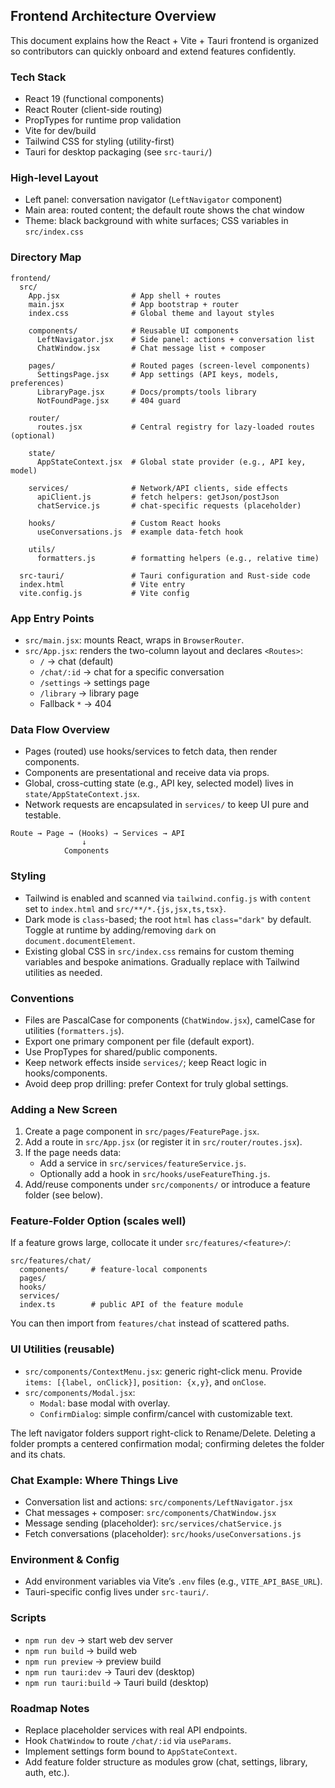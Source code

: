 ## Frontend Architecture Overview

This document explains how the React + Vite + Tauri frontend is organized so contributors can quickly onboard and extend features confidently.

### Tech Stack
- React 19 (functional components)
- React Router (client-side routing)
- PropTypes for runtime prop validation
- Vite for dev/build
- Tailwind CSS for styling (utility-first)
- Tauri for desktop packaging (see `src-tauri/`)

### High-level Layout
- Left panel: conversation navigator (`LeftNavigator` component)
- Main area: routed content; the default route shows the chat window
- Theme: black background with white surfaces; CSS variables in `src/index.css`

### Directory Map

```
frontend/
  src/
    App.jsx                # App shell + routes
    main.jsx               # App bootstrap + router
    index.css              # Global theme and layout styles

    components/            # Reusable UI components
      LeftNavigator.jsx    # Side panel: actions + conversation list
      ChatWindow.jsx       # Chat message list + composer

    pages/                 # Routed pages (screen-level components)
      SettingsPage.jsx     # App settings (API keys, models, preferences)
      LibraryPage.jsx      # Docs/prompts/tools library
      NotFoundPage.jsx     # 404 guard

    router/
      routes.jsx           # Central registry for lazy-loaded routes (optional)

    state/
      AppStateContext.jsx  # Global state provider (e.g., API key, model)

    services/              # Network/API clients, side effects
      apiClient.js         # fetch helpers: getJson/postJson
      chatService.js       # chat-specific requests (placeholder)

    hooks/                 # Custom React hooks
      useConversations.js  # example data-fetch hook

    utils/
      formatters.js        # formatting helpers (e.g., relative time)

  src-tauri/               # Tauri configuration and Rust-side code
  index.html               # Vite entry
  vite.config.js           # Vite config
```

### App Entry Points
- `src/main.jsx`: mounts React, wraps in `BrowserRouter`.
- `src/App.jsx`: renders the two-column layout and declares `<Routes>`:
  - `/` → chat (default)
  - `/chat/:id` → chat for a specific conversation
  - `/settings` → settings page
  - `/library` → library page
  - Fallback `*` → 404

### Data Flow Overview
- Pages (routed) use hooks/services to fetch data, then render components.
- Components are presentational and receive data via props.
- Global, cross-cutting state (e.g., API key, selected model) lives in `state/AppStateContext.jsx`.
- Network requests are encapsulated in `services/` to keep UI pure and testable.

```
Route → Page → (Hooks) → Services → API
                ↓
            Components
```

### Styling
- Tailwind is enabled and scanned via `tailwind.config.js` with `content` set to `index.html` and `src/**/*.{js,jsx,ts,tsx}`.
- Dark mode is `class`-based; the root `html` has `class="dark"` by default. Toggle at runtime by adding/removing `dark` on `document.documentElement`.
- Existing global CSS in `src/index.css` remains for custom theming variables and bespoke animations. Gradually replace with Tailwind utilities as needed.

### Conventions
- Files are PascalCase for components (`ChatWindow.jsx`), camelCase for utilities (`formatters.js`).
- Export one primary component per file (default export).
- Use PropTypes for shared/public components.
- Keep network effects inside `services/`; keep React logic in hooks/components.
- Avoid deep prop drilling: prefer Context for truly global settings.

### Adding a New Screen
1. Create a page component in `src/pages/FeaturePage.jsx`.
2. Add a route in `src/App.jsx` (or register it in `src/router/routes.jsx`).
3. If the page needs data:
   - Add a service in `src/services/featureService.js`.
   - Optionally add a hook in `src/hooks/useFeatureThing.js`.
4. Add/reuse components under `src/components/` or introduce a feature folder (see below).

### Feature-Folder Option (scales well)
If a feature grows large, collocate it under `src/features/<feature>/`:

```
src/features/chat/
  components/     # feature-local components
  pages/
  hooks/
  services/
  index.ts        # public API of the feature module
```

You can then import from `features/chat` instead of scattered paths.

### UI Utilities (reusable)
- `src/components/ContextMenu.jsx`: generic right-click menu. Provide `items: [{label, onClick}]`, `position: {x,y}`, and `onClose`.
- `src/components/Modal.jsx`:
  - `Modal`: base modal with overlay.
  - `ConfirmDialog`: simple confirm/cancel with customizable text.

The left navigator folders support right-click to Rename/Delete. Deleting a folder prompts a centered confirmation modal; confirming deletes the folder and its chats.

### Chat Example: Where Things Live
- Conversation list and actions: `src/components/LeftNavigator.jsx`
- Chat messages + composer: `src/components/ChatWindow.jsx`
- Message sending (placeholder): `src/services/chatService.js`
- Fetch conversations (placeholder): `src/hooks/useConversations.js`

### Environment & Config
- Add environment variables via Vite’s `.env` files (e.g., `VITE_API_BASE_URL`).
- Tauri-specific config lives under `src-tauri/`.

### Scripts
- `npm run dev` → start web dev server
- `npm run build` → build web
- `npm run preview` → preview build
- `npm run tauri:dev` → Tauri dev (desktop)
- `npm run tauri:build` → Tauri build (desktop)

### Roadmap Notes
- Replace placeholder services with real API endpoints.
- Hook `ChatWindow` to route `/chat/:id` via `useParams`.
- Implement settings form bound to `AppStateContext`.
- Add feature folder structure as modules grow (chat, settings, library, auth, etc.).


